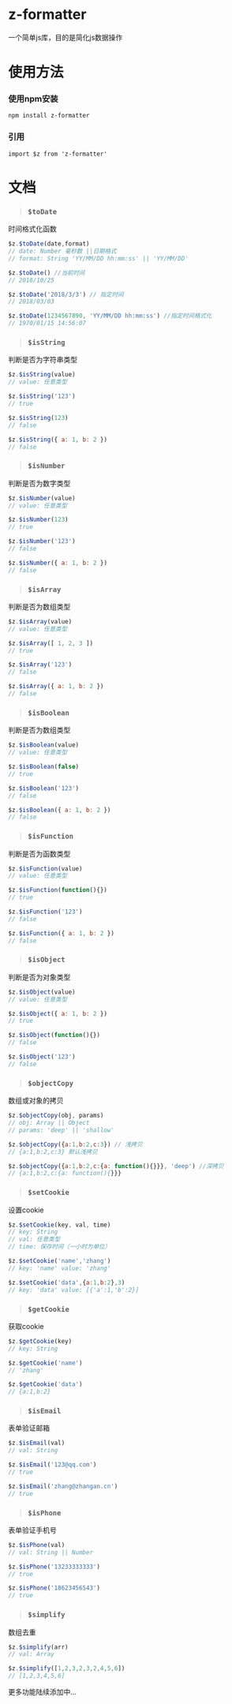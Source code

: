 # z-formatter
一个简单js库，目的是简化js数据操作


# 使用方法

### 使用npm安装
`npm install z-formatter`

### 引用
`import $z from 'z-formatter'`

# 文档

> ### `$toDate`

时间格式化函数

```js
$z.$toDate(date,format)
// date: Number 毫秒数 ||日期格式
// format: String 'YY/MM/DD hh:mm:ss' || 'YY/MM/DD'

$z.$toDate() //当前时间 
// 2018/10/25

$z.$toDate('2018/3/3') // 指定时间
// 2018/03/03

$z.$toDate(1234567890, 'YY/MM/DD hh:mm:ss') //指定时间格式化
// 1970/01/15 14:56:07
```

> ### `$isString`

判断是否为字符串类型

```js
$z.$isString(value)
// value: 任意类型

$z.$isString('123')
// true

$z.$isString(123)
// false

$z.$isString({ a: 1, b: 2 })
// false
```

> ### `$isNumber`

判断是否为数字类型

```js
$z.$isNumber(value)
// value: 任意类型

$z.$isNumber(123)
// true

$z.$isNumber('123')
// false

$z.$isNumber({ a: 1, b: 2 })
// false
```

> ### `$isArray`

判断是否为数组类型

```js
$z.$isArray(value)
// value: 任意类型

$z.$isArray([ 1, 2, 3 ])
// true

$z.$isArray('123')
// false

$z.$isArray({ a: 1, b: 2 })
// false
```

> ### `$isBoolean`

判断是否为数组类型

```js
$z.$isBoolean(value)
// value: 任意类型

$z.$isBoolean(false)
// true

$z.$isBoolean('123')
// false

$z.$isBoolean({ a: 1, b: 2 })
// false
```

> ### `$isFunction`

判断是否为函数类型

```js
$z.$isFunction(value)
// value: 任意类型

$z.$isFunction(function(){})
// true

$z.$isFunction('123')
// false

$z.$isFunction({ a: 1, b: 2 })
// false
```

> ### `$isObject`

判断是否为对象类型

```js
$z.$isObject(value)
// value: 任意类型

$z.$isObject({ a: 1, b: 2 })
// true

$z.$isObject(function(){})
// false

$z.$isObject('123')
// false

```

> ### `$objectCopy`

数组或对象的拷贝

```js
$z.$objectCopy(obj, params)
// obj: Array || Object
// params: 'deep' || 'shallow' 

$z.$objectCopy({a:1,b:2,c:3}) // 浅拷贝
// {a:1,b:2,c:3} 默认浅拷贝

$z.$objectCopy({a:1,b:2,c:{a: function(){}}}, 'deep') //深拷贝
// {a:1,b:2,c:{a: function(){}}}
```

> ### `$setCookie`

设置cookie

```js
$z.$setCookie(key, val, time)
// key: String
// val: 任意类型
// time: 保存时间（一小时为单位）

$z.$setCookie('name','zhang')
// key: 'name' value: 'zhang'

$z.$setCookie('data',{a:1,b:2},3)
// key: 'data' value: [{'a':1,'b':2}] 
```

> ### `$getCookie`

获取cookie

```js
$z.$getCookie(key)
// key: String

$z.$getCookie('name')
// 'zhang'

$z.$getCookie('data')
// {a:1,b:2}
```

> ### `$isEmail`

表单验证邮箱

```js
$z.$isEmail(val)
// val: String

$z.$isEmail('123@qq.com')
// true

$z.$isEmail('zhang@zhangan.cn')
// true
```

> ### `$isPhone`

表单验证手机号

```js
$z.$isPhone(val)
// val: String || Number

$z.$isPhone('13233333333')
// true

$z.$isPhone('18623456543')
// true
```

> ### `$simplify`

数组去重

```js
$z.$simplify(arr)
// val: Array

$z.$simplify([1,2,3,2,3,2,4,5,6])
// [1,2,3,4,5,6]
```

更多功能陆续添加中...
